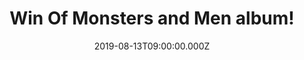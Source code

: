 ---
campaign-uuid: "c-702f60a2-a5c9-4ab0-aa8d-d8a18f42df68"
type: "Competition"
category: "Music"
date: "2019-08-13T09:00:00.000Z"
end-date: "2019-09-13T23:59:00.000Z"
disable-form: false
is_promoted: false
has_entry_page: true
title: "Win Of Monsters and Men album!"
competition-description: "<p>Calling all Of Monsters and Men fans! we have great news\
  \ for you, we are giving away copy of the third studio album by Icelandic band Of\
  \ Monsters and Men: Fever Dream. Alligators, Wars, Wild Roses… are some of their\
  \ amazing brand new songs you could find in their new album.</p>\n<p>Want it? Click\
  \ below for a chance to win.</p>\n"
hero-header: "Win Of Monsters and Men album!"
terms-confirmation: "N/A"
banner-img: "https://assets.expresslyapp.com/asset-64baa4f2-7df5-483f-90c0-cca8ef78d460.jpg"
logo-left-href: "aaa.nme.com"
logo-left-image: "https://assets.expresslyapp.com/asset-7775baf1-6435-4d45-8df8-fbac32f4699d.jpg"
logo-left-title: "nme aaa"
bg-image-hero: "https://assets.expresslyapp.com/asset-c0658d2c-2272-444b-9797-be70c265eae2.jpg"
bg-image-first: "https://assets.expresslyapp.com/asset-9de88099-8a84-4932-ae07-32455d1b362e.jpg"
section1-content: "<p>Fever Dream is the third studio album by Icelandic band Of Monsters\
  \ and Men. The album was co-produced by the band with Rich Costey, and was preceded\
  \ by the lead single Alligator.\nFever Dream debuted at number nine on the US Billboard\
  \ 200 with 34,000 album-equivalent units, of which 30,000 were pure album sales.\
  \ It is Of Monsters and Men's third US top 10 album.</p>\n<p>We are giving away\
  \ a copy to you. Enter the form below and you could be dancing along their amazing\
  \ new hits now!</p>\n<p>Good luck!</p>\n"
entry-title: "Win Of Monsters and Men album!"
entry-content: "<p>Enter the draw to win Of Monsters and Men album by completing the\
  \ form below before 23:59 on the 13th of September 2019.</p>\n"
has-winner: false
prize-description: "Of Monsters and Men album"
special-conditions: "Multiple entries are allowed up to one every day.\r\n\r\nThis\
  \ competition is also available on: http://club.expressly.io/competitons/fever-dream-of-monsters-and-men"
country-restrictions:
- "GB"
---
